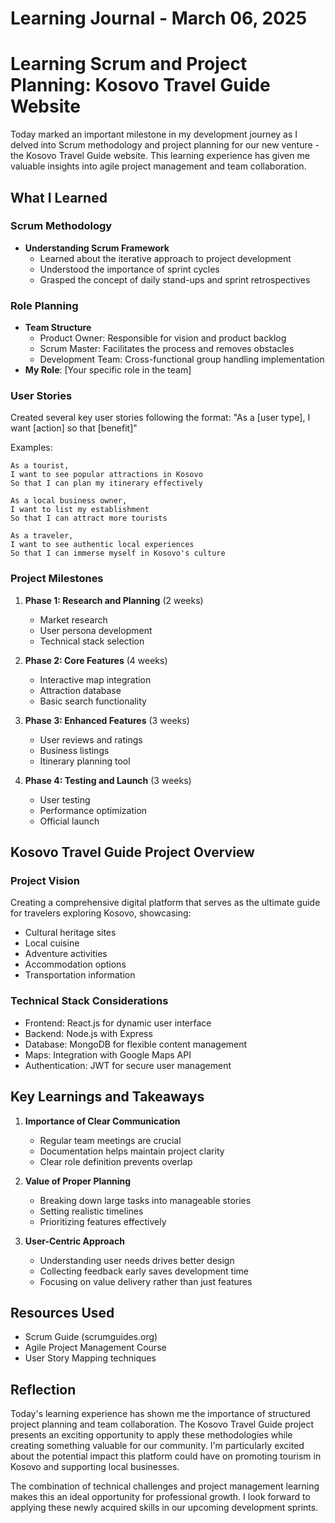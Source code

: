 # Learning Journal - March 06, 2025

# Learning Scrum and Project Planning: Kosovo Travel Guide Website

Today marked an important milestone in my development journey as I delved into Scrum methodology and project planning for our new venture - the Kosovo Travel Guide website. This learning experience has given me valuable insights into agile project management and team collaboration.

## What I Learned

### Scrum Methodology

- **Understanding Scrum Framework**
  - Learned about the iterative approach to project development
  - Understood the importance of sprint cycles
  - Grasped the concept of daily stand-ups and sprint retrospectives

### Role Planning

- **Team Structure**
  - Product Owner: Responsible for vision and product backlog
  - Scrum Master: Facilitates the process and removes obstacles
  - Development Team: Cross-functional group handling implementation
- **My Role**: [Your specific role in the team]

### User Stories

Created several key user stories following the format: "As a [user type], I want [action] so that [benefit]"

Examples:

```
As a tourist,
I want to see popular attractions in Kosovo
So that I can plan my itinerary effectively

As a local business owner,
I want to list my establishment
So that I can attract more tourists

As a traveler,
I want to see authentic local experiences
So that I can immerse myself in Kosovo's culture
```

### Project Milestones

1. **Phase 1: Research and Planning** (2 weeks)

   - Market research
   - User persona development
   - Technical stack selection

2. **Phase 2: Core Features** (4 weeks)

   - Interactive map integration
   - Attraction database
   - Basic search functionality

3. **Phase 3: Enhanced Features** (3 weeks)

   - User reviews and ratings
   - Business listings
   - Itinerary planning tool

4. **Phase 4: Testing and Launch** (3 weeks)
   - User testing
   - Performance optimization
   - Official launch

## Kosovo Travel Guide Project Overview

### Project Vision

Creating a comprehensive digital platform that serves as the ultimate guide for travelers exploring Kosovo, showcasing:

- Cultural heritage sites
- Local cuisine
- Adventure activities
- Accommodation options
- Transportation information

### Technical Stack Considerations

- Frontend: React.js for dynamic user interface
- Backend: Node.js with Express
- Database: MongoDB for flexible content management
- Maps: Integration with Google Maps API
- Authentication: JWT for secure user management

## Key Learnings and Takeaways

1. **Importance of Clear Communication**

   - Regular team meetings are crucial
   - Documentation helps maintain project clarity
   - Clear role definition prevents overlap

2. **Value of Proper Planning**

   - Breaking down large tasks into manageable stories
   - Setting realistic timelines
   - Prioritizing features effectively

3. **User-Centric Approach**
   - Understanding user needs drives better design
   - Collecting feedback early saves development time
   - Focusing on value delivery rather than just features

## Resources Used

- Scrum Guide (scrumguides.org)
- Agile Project Management Course
- User Story Mapping techniques

## Reflection

Today's learning experience has shown me the importance of structured project planning and team collaboration. The Kosovo Travel Guide project presents an exciting opportunity to apply these methodologies while creating something valuable for our community. I'm particularly excited about the potential impact this platform could have on promoting tourism in Kosovo and supporting local businesses.

The combination of technical challenges and project management learning makes this an ideal opportunity for professional growth. I look forward to applying these newly acquired skills in our upcoming development sprints.
